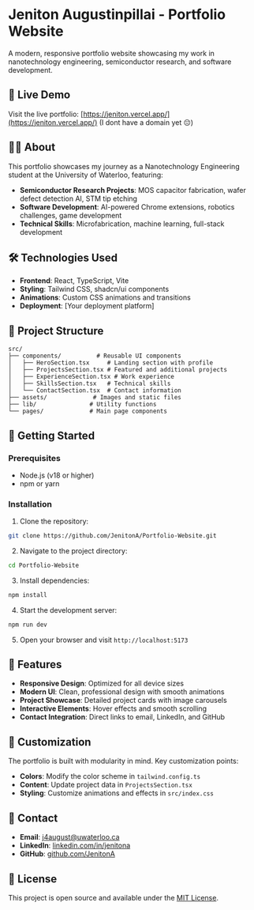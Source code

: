 # Jeniton Augustinpillai - Portfolio Website

A modern, responsive portfolio website showcasing my work in nanotechnology engineering, semiconductor research, and software development.

## 🚀 Live Demo

Visit the live portfolio: [https://jeniton.vercel.app/](https://jeniton.vercel.app/) (I dont have a domain yet 😔)

## 👨‍💻 About

This portfolio showcases my journey as a Nanotechnology Engineering student at the University of Waterloo, featuring:

- **Semiconductor Research Projects**: MOS capacitor fabrication, wafer defect detection AI, STM tip etching
- **Software Development**: AI-powered Chrome extensions, robotics challenges, game development
- **Technical Skills**: Microfabrication, machine learning, full-stack development

## 🛠️ Technologies Used

- **Frontend**: React, TypeScript, Vite
- **Styling**: Tailwind CSS, shadcn/ui components
- **Animations**: Custom CSS animations and transitions
- **Deployment**: [Your deployment platform]

## 📂 Project Structure

```
src/
├── components/          # Reusable UI components
│   ├── HeroSection.tsx     # Landing section with profile
│   ├── ProjectsSection.tsx # Featured and additional projects
│   ├── ExperienceSection.tsx # Work experience
│   ├── SkillsSection.tsx   # Technical skills
│   └── ContactSection.tsx  # Contact information
├── assets/             # Images and static files
├── lib/               # Utility functions
└── pages/             # Main page components
```

## 🚀 Getting Started

### Prerequisites

- Node.js (v18 or higher)
- npm or yarn

### Installation

1. Clone the repository:
```bash
git clone https://github.com/JenitonA/Portfolio-Website.git
```

2. Navigate to the project directory:
```bash
cd Portfolio-Website
```

3. Install dependencies:
```bash
npm install
```

4. Start the development server:
```bash
npm run dev
```

5. Open your browser and visit `http://localhost:5173`

## 📱 Features

- **Responsive Design**: Optimized for all device sizes
- **Modern UI**: Clean, professional design with smooth animations
- **Project Showcase**: Detailed project cards with image carousels
- **Interactive Elements**: Hover effects and smooth scrolling
- **Contact Integration**: Direct links to email, LinkedIn, and GitHub

## 🎨 Customization

The portfolio is built with modularity in mind. Key customization points:

- **Colors**: Modify the color scheme in `tailwind.config.ts`
- **Content**: Update project data in `ProjectsSection.tsx`
- **Styling**: Customize animations and effects in `src/index.css`

## 📧 Contact

- **Email**: j4august@uwaterloo.ca
- **LinkedIn**: [linkedin.com/in/jenitona](https://linkedin.com/in/jenitona)
- **GitHub**: [github.com/JenitonA](https://github.com/JenitonA)

## 📄 License

This project is open source and available under the [MIT License](LICENSE).
